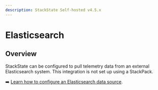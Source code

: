 ```yaml
---
description: StackState Self-hosted v4.5.x
---
```


# Elasticsearch


## Overview

StackState can be configured to pull telemetry data from an external Elasticsearch system. This integration is not set up using a StackPack. 

➡️ [Learn how to configure an Elasticsearch data source](/configure/telemetry/data-sources/elasticsearch.md).
